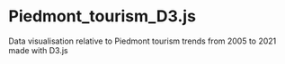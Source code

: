 # Piedmont_tourism_D3.js
Data visualisation relative to Piedmont tourism trends from 2005 to 2021 made with D3.js
